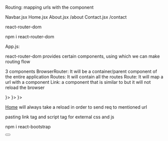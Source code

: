 Routing: mapping urls with the component

Navbar.jsx
Home.jsx
About.jsx /about
Contact.jsx /contact

react-router-dom

npm i react-router-dom 

App.js:

react-router-dom provides certain components, using which we can make routing flow

3 components
BrowserRouter: It will be a container/parent component of the entire application
Routes: It will contain all the routes 
Route: It will map a url with a component
Link: a component that is similar to <a> but it will not reload the browser

<BrowserRouter>
	<Navbar></Navbar>
	<Routes>
		<Route path="/" element={<Home/>}></Route>
		<Route path="/about" element={<About/>}></Route>
		<Route path="/contact" element={<Contact/>}></Route>
	</Routes>
</BrowserRouter>

<a href="/">Home</a> will always take a reload in order to send req to mentioned url

pasting link tag and script tag for external css and js
<div class="container">
	<div class="row">
	</div>
</div>

npm i react-bootstrap

<Container>
	<Row>
		<Col></Col>
	</Row>
</Container>

<Button></Button>

<Modal>

<Alert className>

<div class="alert alert-success">










